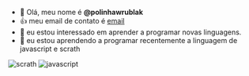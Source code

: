 - 👋 Olá, meu nome é **@polinhawrublak**
- 👍 meu email de contato é [email](poliana.wrublak@escola.pr.gov.br)
- 👀 eu estou interessado em aprender a programar novas linguagens.
- 🌱 eu estou aprendendo a programar recentemente a linguagem de javascript e scrath

![scrath](https://img.shields.io/badge/Scratch-4D97FF?style=for-the-badge&logo=Scratch&logoColor=white)
![javascript](https://img.shields.io/badge/JavaScript-323330?style=for-the-badge&logo=javascript&logoColor=F7DF1E)
